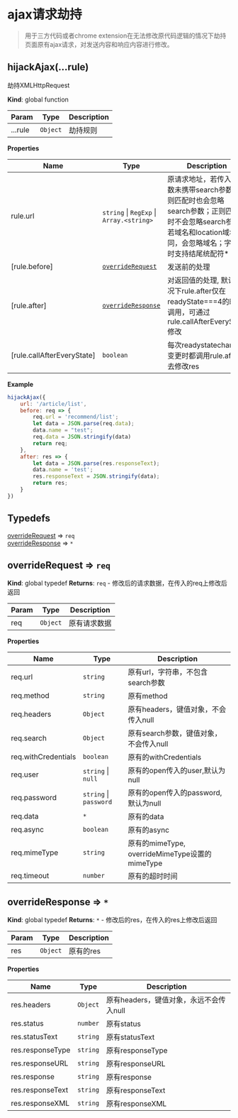 # ajax请求劫持
> 用于三方代码或者chrome extension在无法修改原代码逻辑的情况下劫持页面原有ajax请求，对发送内容和响应内容进行修改。


<a name="hijackAjax"></a>

## hijackAjax(...rule)
劫持XMLHttpRequest

**Kind**: global function

| Param | Type | Description |
| --- | --- | --- |
| ...rule | <code>Object</code> | 劫持规则 |

**Properties**

| Name | Type | Description |
| --- | --- | --- |
| rule.url | <code>string</code> \| <code>RegExp</code> \| <code>Array.&lt;string&gt;</code> | 原请求地址，若传入的参数未携带search参数，则匹配时也会忽略search参数；正则匹配时不会忽略search参数; 若域名和location域名相同，会忽略域名；字符串时支持结尾统配符* |
| [rule.before] | [<code>overrideRequest</code>](#overrideRequest) | 发送前的处理 |
| [rule.after] | [<code>overrideResponse</code>](#overrideResponse) | 对返回值的处理, 默认情况下rule.after仅在readyState===4的时候调用，可通过rule.callAfterEveryState修改 |
| [rule.callAfterEveryState] | <code>boolean</code> | 每次readystatechange变更时都调用rule.after去修改res |

**Example**
```js
hijackAjax({
	url: '/article/list',
	before: req => {
		req.url = 'recommend/list';
		let data = JSON.parse(req.data);
		data.name = "test";
		req.data = JSON.stringify(data)
		return req;
	},
	after: res => {
		let data = JSON.parse(res.responseText);
		data.name = 'test';
		res.responseText = JSON.stringify(data);
		return res;
	}
})
```

## Typedefs

<dl>
<dt><a href="#overrideRequest">overrideRequest</a> ⇒ <code>req</code></dt>
<dd></dd>
<dt><a href="#overrideResponse">overrideResponse</a> ⇒ <code>*</code></dt>
<dd></dd>
</dl>

<a name="overrideRequest"></a>

## overrideRequest ⇒ <code>req</code>
**Kind**: global typedef
**Returns**: <code>req</code> - 修改后的请求数据，在传入的req上修改后返回

| Param | Type | Description |
| --- | --- | --- |
| req | <code>Object</code> | 原有请求数据 |

**Properties**

| Name | Type | Description |
| --- | --- | --- |
| req.url | <code>string</code> | 原有url，字符串，不包含search参数 |
| req.method | <code>string</code> | 原有method |
| req.headers | <code>Object</code> | 原有headers，键值对象，不会传入null |
| req.search | <code>Object</code> | 原有search参数，键值对象，不会传入null |
| req.withCredentials | <code>boolean</code> | 原有的withCredentials |
| req.user | <code>string</code> \| <code>null</code> | 原有的open传入的user,默认为null |
| req.password | <code>string</code> \| <code>password</code> | 原有的open传入的password, 默认为null |
| req.data | <code>\*</code> | 原有的data |
| req.async | <code>boolean</code> | 原有的async |
| req.mimeType | <code>string</code> | 原有的mimeType, overrideMimeType设置的mimeType |
| req.timeout | <code>number</code> | 原有的超时时间 |

<a name="overrideResponse"></a>

## overrideResponse ⇒ <code>\*</code>
**Kind**: global typedef
**Returns**: <code>\*</code> - 修改后的res，在传入的res上修改后返回

| Param | Type | Description |
| --- | --- | --- |
| res | <code>Object</code> | 原有的res |

**Properties**

| Name | Type | Description |
| --- | --- | --- |
| res.headers | <code>Object</code> | 原有headers，键值对象，永远不会传入null |
| res.status | <code>number</code> | 原有status |
| res.statusText | <code>string</code> | 原有statusText |
| res.responseType | <code>string</code> | 原有responseType |
| res.responseURL | <code>string</code> | 原有responseURL |
| res.response | <code>string</code> | 原有response |
| res.responseText | <code>string</code> | 原有responseText |
| res.responseXML | <code>string</code> |  原有responseXML|
